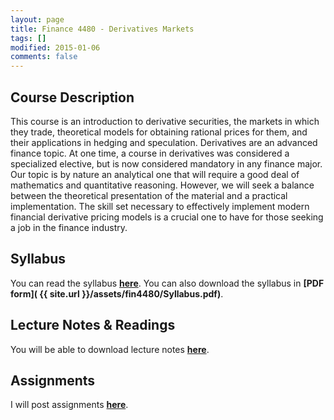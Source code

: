 ```yaml
---
layout: page
title: Finance 4480 - Derivatives Markets
tags: []
modified: 2015-01-06
comments: false
---
```


## Course Description 

This course is an introduction to derivative securities, the markets in which they trade, theoretical models for obtaining rational prices for them, and their applications in hedging and speculation. Derivatives are an advanced finance topic. At one time, a course in derivatives was considered a specialized elective, but is now considered mandatory in any finance major. Our topic is by nature an analytical one that will require a good deal of mathematics and quantitative reasoning. However, we will seek a balance between the theoretical presentation of the material and a practical implementation. The skill set necessary to effectively implement modern financial derivative pricing models is a crucial one to have for those seeking a job in the finance industry.

## Syllabus

You can read the syllabus **[here](/teaching/FIN4480/syllabus)**. You can also download the syllabus in **[PDF form]( {{ site.url }}/assets/fin4480/Syllabus.pdf)**.


## Lecture Notes & Readings

You will be able to download lecture notes **[here](/teaching/FIN4480/lectures)**.

## Assignments

I will post assignments **[here](/teaching/FIN4480/assignments)**.
